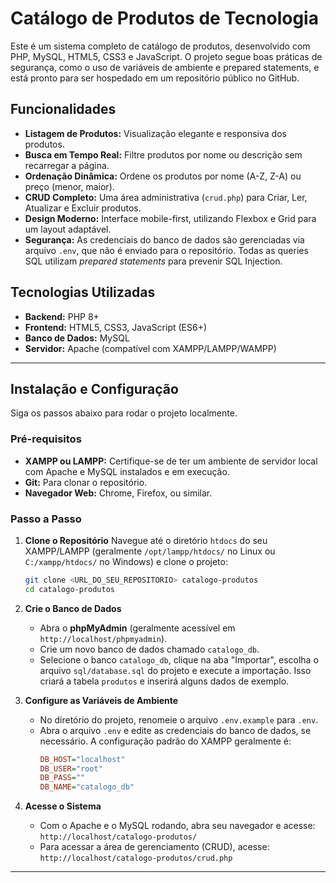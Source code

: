 # Catálogo de Produtos de Tecnologia

Este é um sistema completo de catálogo de produtos, desenvolvido com PHP, MySQL, HTML5, CSS3 e JavaScript. O projeto segue boas práticas de segurança, como o uso de variáveis de ambiente e prepared statements, e está pronto para ser hospedado em um repositório público no GitHub.

## Funcionalidades

- **Listagem de Produtos:** Visualização elegante e responsiva dos produtos.
- **Busca em Tempo Real:** Filtre produtos por nome ou descrição sem recarregar a página.
- **Ordenação Dinâmica:** Ordene os produtos por nome (A-Z, Z-A) ou preço (menor, maior).
- **CRUD Completo:** Uma área administrativa (`crud.php`) para Criar, Ler, Atualizar e Excluir produtos.
- **Design Moderno:** Interface mobile-first, utilizando Flexbox e Grid para um layout adaptável.
- **Segurança:** As credenciais do banco de dados são gerenciadas via arquivo `.env`, que não é enviado para o repositório. Todas as queries SQL utilizam *prepared statements* para prevenir SQL Injection.

## Tecnologias Utilizadas

- **Backend:** PHP 8+
- **Frontend:** HTML5, CSS3, JavaScript (ES6+)
- **Banco de Dados:** MySQL
- **Servidor:** Apache (compatível com XAMPP/LAMPP/WAMPP)

---

## Instalação e Configuração

Siga os passos abaixo para rodar o projeto localmente.

### Pré-requisitos

- **XAMPP ou LAMPP:** Certifique-se de ter um ambiente de servidor local com Apache e MySQL instalados e em execução.
- **Git:** Para clonar o repositório.
- **Navegador Web:** Chrome, Firefox, ou similar.

### Passo a Passo

1.  **Clone o Repositório**
    Navegue até o diretório `htdocs` do seu XAMPP/LAMPP (geralmente `/opt/lampp/htdocs/` no Linux ou `C:/xampp/htdocs/` no Windows) e clone o projeto:
    ```bash
    git clone <URL_DO_SEU_REPOSITORIO> catalogo-produtos
    cd catalogo-produtos
    ```

2.  **Crie o Banco de Dados**
    - Abra o **phpMyAdmin** (geralmente acessível em `http://localhost/phpmyadmin`).
    - Crie um novo banco de dados chamado `catalogo_db`.
    - Selecione o banco `catalogo_db`, clique na aba "Importar", escolha o arquivo `sql/database.sql` do projeto e execute a importação. Isso criará a tabela `produtos` e inserirá alguns dados de exemplo.

3.  **Configure as Variáveis de Ambiente**
    - No diretório do projeto, renomeie o arquivo `.env.example` para `.env`.
    - Abra o arquivo `.env` e edite as credenciais do banco de dados, se necessário. A configuração padrão do XAMPP geralmente é:
      ```ini
      DB_HOST="localhost"
      DB_USER="root"
      DB_PASS=""
      DB_NAME="catalogo_db"
      ```

4.  **Acesse o Sistema**
    - Com o Apache e o MySQL rodando, abra seu navegador e acesse: `http://localhost/catalogo-produtos/`
    - Para acessar a área de gerenciamento (CRUD), acesse: `http://localhost/catalogo-produtos/crud.php`

---
